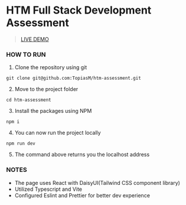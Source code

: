 # HTM Full Stack Development Assessment
> [LIVE DEMO](https://htm-assessment.vercel.app/)

### HOW TO RUN
1. Clone the repository using git
```
git clone git@github.com:TopiasM/htm-assessment.git
```
2. Move to the project folder
```
cd htm-assessment
```
3. Install the packages using NPM
```
npm i
```
4. You can now run the project locally
```
npm run dev
```
5. The command above returns you the localhost address


### NOTES
- The page uses React with DaisyUI(Tailwind CSS component library)
- Utilized Typescript and Vite
- Configured Eslint and Prettier for better dev experience
